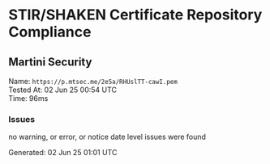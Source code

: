 # STIR/SHAKEN Certificate Repository Compliance

## Martini Security

Name: `https://p.mtsec.me/2e5a/RHUslTT-cawI.pem`\
Tested At: 02 Jun 25 00:54 UTC\
Time: 96ms

### Issues

no warning, or error, or notice date level issues were found

Generated: 02 Jun 25 01:01 UTC